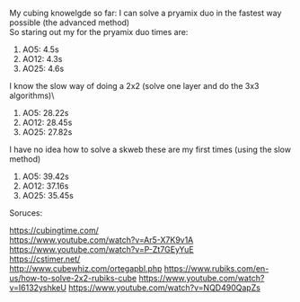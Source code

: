 My cubing knowelgde so far:
I can solve a pryamix duo in the fastest way possible (the advanced method)\
So staring out my for the pryamix duo times are:
<ol>
  <li> AO5: 4.5s </li>
  <li> AO12: 4.3s </li>
  <li> AO25: 4.6s </li>
</ol>
I know the slow way of doing a 2x2 (solve one layer and do the 3x3 algorithms)\
<ol>
  <li> AO5: 28.22s </li>
  <li> AO12: 28.45s </li>
  <li> AO25: 27.82s </li>
</ol>
I have no idea how to solve a skweb these are my first times (using the slow method)
<ol>
  <li> AO5: 39.42s </li>
  <li> AO12: 37.16s </li>
  <li> AO25: 35.45s </li>
</ol>
Soruces:

<a> https://cubingtime.com/ </a>\
<a> https://www.youtube.com/watch?v=Ar5-X7K9v1A </a>\
<a> https://www.youtube.com/watch?v=P-Zt7GEyYuE </a>\
<a> https://cstimer.net/ </a>\
<a> http://www.cubewhiz.com/ortegapbl.php </a>
<a> https://www.rubiks.com/en-us/how-to-solve-2x2-rubiks-cube </a>
<a> https://www.youtube.com/watch?v=I6132yshkeU </a>
<a> https://www.youtube.com/watch?v=NQD490QapZs </a>
